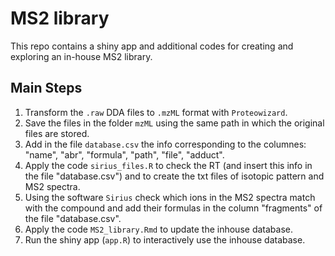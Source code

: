 # MS2 library
This repo contains a shiny app and additional codes for creating and exploring an in-house MS2 library.


## Main Steps
  
1. Transform the `.raw` DDA files to `.mzML` format with `Proteowizard`.   
2. Save the files in the folder `mzML` using the same path in which the original files are stored.      
3. Add in the file `database.csv` the info corresponding to the columnes: "name", "abr", "formula", "path", "file", "adduct".      
4. Apply the code `sirius_files.R` to check the RT (and insert this info in the file "database.csv") and to create the txt files of isotopic pattern and MS2 spectra.  
5. Using the software `Sirius` check which ions in the MS2 spectra match with the compound and add their formulas in the column "fragments" of the file "database.csv".  
6. Apply the code `MS2_library.Rmd` to update the inhouse database.  
7. Run the shiny app (`app.R`) to interactively use the inhouse database.  
  